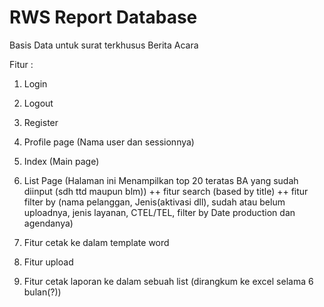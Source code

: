 # RWS Report Database
Basis Data untuk surat terkhusus Berita Acara


Fitur : 
1. Login
2. Logout
3. Register
4. Profile page (Nama user dan sessionnya)
5. Index (Main page)
6. List Page (Halaman ini Menampilkan top 20 teratas BA yang sudah diinput (sdh ttd maupun blm))
   ++ fitur search (based by title)
   ++ fitur filter by (nama pelanggan, Jenis(aktivasi dll), sudah atau belum uploadnya, jenis layanan, CTEL/TEL, filter by Date production dan agendanya)

7. Fitur cetak ke dalam template word
8. Fitur upload
9. Fitur cetak laporan ke dalam sebuah list (dirangkum ke excel selama 6 bulan(?))
